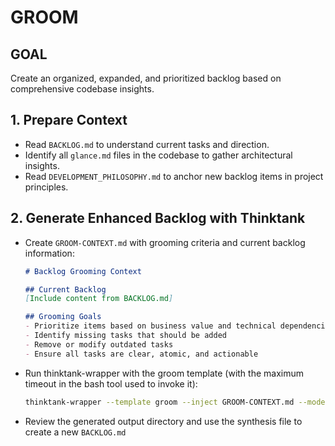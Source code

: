 # GROOM

## GOAL
Create an organized, expanded, and prioritized backlog based on comprehensive codebase insights.

## 1. Prepare Context
- Read `BACKLOG.md` to understand current tasks and direction.
- Identify all `glance.md` files in the codebase to gather architectural insights.
- Read `DEVELOPMENT_PHILOSOPHY.md` to anchor new backlog items in project principles.

## 2. Generate Enhanced Backlog with Thinktank
- Create `GROOM-CONTEXT.md` with grooming criteria and current backlog information:
  ```markdown
  # Backlog Grooming Context

  ## Current Backlog
  [Include content from BACKLOG.md]

  ## Grooming Goals
  - Prioritize items based on business value and technical dependencies
  - Identify missing tasks that should be added
  - Remove or modify outdated tasks
  - Ensure all tasks are clear, atomic, and actionable
  ```
- Run thinktank-wrapper with the groom template (with the maximum timeout in the bash tool used to invoke it):
  ```bash
  thinktank-wrapper --template groom --inject GROOM-CONTEXT.md --model-set high_context --include-philosophy --include-glance BACKLOG.md ./
  ```
- Review the generated output directory and use the synthesis file to create a new `BACKLOG.md`
